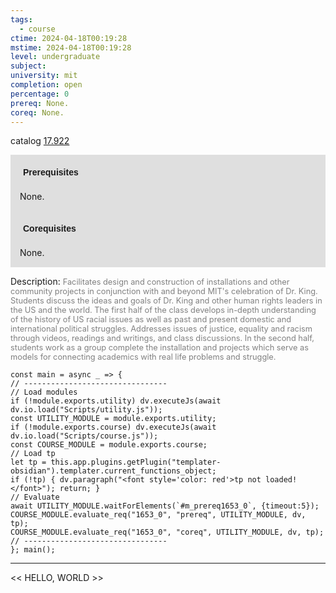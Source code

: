 ```yaml
---
tags:
  - course
ctime: 2024-04-18T00:19:28
mstime: 2024-04-18T00:19:28
level: undergraduate
subject: 
university: mit
completion: open
percentage: 0
prereq: None.
coreq: None.
---
```


catalog [17.922](http://student.mit.edu/catalog/m17b.html#17.922)

<span style="display: block; padding: 15px; background-color: rgb(100, 100, 100, 0.2);"><font id="m_prereq1653_0" style="display: block; font-family: Arial, sans-serif; font-weight: bold; padding: 5px">Prerequisites</font><br><span id="prereq1653_0">None.</span></span>
<span style="display: block; padding: 15px; background-color: rgb(100, 100, 100, 0.2);"><font id="m_coreq1653_0" style="display: block; font-family: Arial, sans-serif; font-weight: bold; padding: 5px">Corequisites</font><br><span id="coreq1653_0">None.</span></span>

<font style="">Description:</font>
<font style="color: grey; font-size: 0.8rem;">Facilitates design and construction of installations and other community projects in conjunction with and beyond MIT's celebration of Dr. King. Students discuss the ideas and goals of Dr. King and other human rights leaders in the US and the world. The first half of the class develops in-depth understanding of the history of US racial issues as well as past and present domestic and international political struggles. Addresses issues of justice, equality and racism through videos, readings and writings, and class discussions. In the second half, students work as a group complete the installation and projects which serve as models for connecting academics with real life problems and struggle.</font>

```dataviewjs
const main = async _ => {
// --------------------------------
// Load modules
if (!module.exports.utility) dv.executeJs(await dv.io.load("Scripts/utility.js"));
const UTILITY_MODULE = module.exports.utility;
if (!module.exports.course) dv.executeJs(await dv.io.load("Scripts/course.js"));
const COURSE_MODULE = module.exports.course;
// Load tp
let tp = this.app.plugins.getPlugin("templater-obsidian").templater.current_functions_object;
if (!tp) { dv.paragraph("<font style='color: red'>tp not loaded!</font>"); return; }
// Evaluate
await UTILITY_MODULE.waitForElements(`#m_prereq1653_0`, {timeout:5});
COURSE_MODULE.evaluate_req("1653_0", "prereq", UTILITY_MODULE, dv, tp);
COURSE_MODULE.evaluate_req("1653_0", "coreq", UTILITY_MODULE, dv, tp);
// --------------------------------
}; main();
```

---

<< HELLO, WORLD >>
